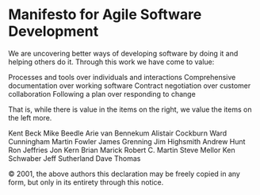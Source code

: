 # Manifesto for Agile Software Development

We are uncovering better ways of developing
software by doing it and helping others do it.
Through this work we have come to value:

Processes and tools over individuals and interactions
Comprehensive documentation over working software
Contract negotiation over customer collaboration
Following a plan over responding to change

That is, while there is value in the items on
the right, we value the items on the left more.


Kent Beck
Mike Beedle
Arie van Bennekum
Alistair Cockburn
Ward Cunningham
Martin Fowler
James Grenning
Jim Highsmith
Andrew Hunt
Ron Jeffries
Jon Kern
Brian Marick
Robert C. Martin
Steve Mellor
Ken Schwaber
Jeff Sutherland
Dave Thomas

© 2001, the above authors
this declaration may be freely copied in any form,
but only in its entirety through this notice.
